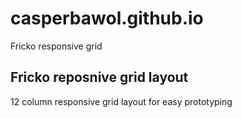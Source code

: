 casperbawol.github.io
=====================

Fricko responsive grid


<h2>Fricko reposnive grid layout</h2>
<p>12 column responsive grid layout for easy prototyping</p>
